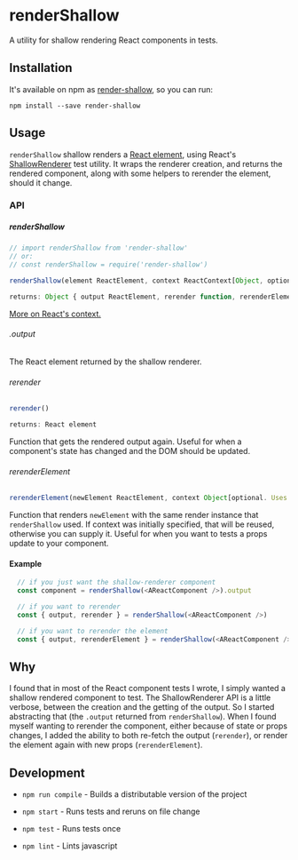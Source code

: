 # renderShallow

A utility for shallow rendering React components in tests.

## Installation

It's available on npm as [render-shallow](https://www.npmjs.com/package/render-shallow), so you can run:

`npm install --save render-shallow`

## Usage

`renderShallow` shallow renders a [React element](https://facebook.github.io/react/docs/glossary.html#react-elements), using React's [ShallowRenderer](https://facebook.github.io/react/docs/test-utils.html#shallow-rendering) test utility. It wraps the renderer creation, and returns the rendered component, along with some helpers to rerender the element, should it change.

### API

##### renderShallow
```js
// import renderShallow from 'render-shallow'
// or:
// const renderShallow = require('render-shallow')

renderShallow(element ReactElement, context ReactContext[Object, optional])

returns: Object { output ReactElement, rerender function, rerenderElement function }
```

[More on React's context.](https://facebook.github.io/react/docs/context.html)

###### .output

The React element returned by the shallow renderer.

###### rerender

```js
rerender()

returns: React element
```

Function that gets the rendered output again. Useful for when a component's state has changed and the DOM should be updated.

###### rerenderElement

```js
rerenderElement(newElement ReactElement, context Object[optional. Uses initial context, if specified])
```

Function that renders `newElement` with the same render instance that `renderShallow` used. If context was initially specified, that will be reused, otherwise you can supply it. Useful for when you want to tests a props update to your component.

#### Example

```js
  // if you just want the shallow-renderer component
  const component = renderShallow(<AReactComponent />).output

  // if you want to rerender
  const { output, rerender } = renderShallow(<AReactComponent />)

  // if you want to rerender the element
  const { output, rerenderElement } = renderShallow(<AReactComponent />)
```

## Why

I found that in most of the React component tests I wrote, I simply wanted a shallow rendered component to test. The ShallowRenderer API is a little verbose, between the creation and the getting of the output. So I started abstracting that (the `.output` returned from `renderShallow`). When I found myself wanting to rerender the component, either because of state or props changes, I added the ability to both re-fetch the output (`rerender`), or render the element again with new props (`rerenderElement`).

## Development

- `npm run compile` - Builds a distributable version of the project

- `npm start` - Runs tests and reruns on file change

- `npm test` - Runs tests once

- `npm lint` - Lints javascript